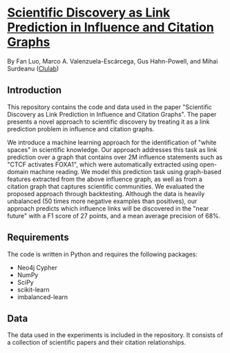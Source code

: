 # [Scientific Discovery as Link Prediction in Influence and Citation Graphs](https://aclanthology.org/W18-1701/)
By Fan Luo, Marco A. Valenzuela-Escárcega, Gus Hahn-Powell, and Mihai Surdeanu ([Clulab](https://clulab.org/))

## Introduction
This repository contains the code and data used in the paper "Scientific Discovery as Link Prediction in Influence and Citation Graphs". The paper presents a novel approach to scientific discovery by treating it as a link prediction problem in influence and citation graphs.

We introduce a machine learning approach for the identification of "white spaces" in scientific knowledge. Our approach addresses this task as link prediction over a graph that contains over 2M influence statements such as "CTCF activates FOXA1", which were automatically extracted using open-domain machine reading. We model this prediction task using graph-based features extracted from the above influence graph, as well as from a citation graph that captures scientific communities. We evaluated the proposed approach through backtesting. Although the data is heavily unbalanced (50 times more negative examples than positives), our approach predicts which influence links will be discovered in the "near future" with a F1 score of 27 points, and a mean average precision of 68\%.

## Requirements
The code is written in Python and requires the following packages:

- Neo4j Cypher
- NumPy
- SciPy
- scikit-learn
- imbalanced-learn

## Data
The data used in the experiments is included in the repository. It consists of a collection of scientific papers and their citation relationships.
